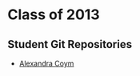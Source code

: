 Class of 2013
=============


Student Git Repositories
------------------------

* [Alexandra Coym](https://github.com/arcoym/printingcodeassignments)